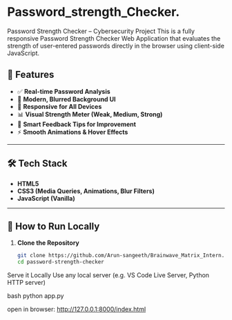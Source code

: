 # Password_strength_Checker.
 Password Strength Checker – Cybersecurity Project This is a fully responsive Password Strength Checker Web Application that evaluates the strength of user-entered passwords directly in the browser using client-side JavaScript. 








## 🚀 Features

- ✅ **Real-time Password Analysis**
- 🎨 **Modern, Blurred Background UI**
- 📱 **Responsive for All Devices**
- 📊 **Visual Strength Meter (Weak, Medium, Strong)**
- 💬 **Smart Feedback Tips for Improvement**
- ⚡ **Smooth Animations & Hover Effects**

---


## 🛠️ Tech Stack

- **HTML5**
- **CSS3 (Media Queries, Animations, Blur Filters)**
- **JavaScript (Vanilla)**

---

## 🔧 How to Run Locally

1. **Clone the Repository**
   ```bash
   git clone https://github.com/Arun-sangeeth/Brainwave_Matrix_Intern..git
   cd password-strength-checker

Serve it Locally
Use any local server (e.g. VS Code Live Server, Python HTTP server)

bash
python app.py

open in browser:
http://127.0.0.1:8000/index.html
